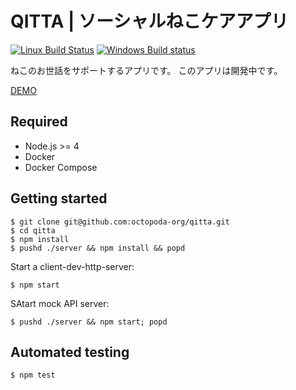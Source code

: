 # QITTA | ソーシャルねこケアアプリ

[![Linux Build Status](https://travis-ci.org/octopoda-org/qitta.svg?branch=master)](https://travis-ci.org/octopoda-org/qitta)
[![Windows Build status](https://ci.appveyor.com/api/projects/status/hndrdtmd5jim0d7o?svg=true)](https://ci.appveyor.com/project/octopoda-org/qitta)

ねこのお世話をサポートするアプリです。
このアプリは開発中です。

[DEMO](http://qitta.biwako.io)

## Required

- Node.js >= 4
- Docker
- Docker Compose

## Getting started

```shell
$ git clone git@github.com:octopoda-org/qitta.git
$ cd qitta
$ npm install
$ pushd ./server && npm install && popd
```

Start a client-dev-http-server:

```shell
$ npm start
```

SAtart mock API server:

```shell
$ pushd ./server && npm start; popd
```

## Automated testing

```shell
$ npm test
```
